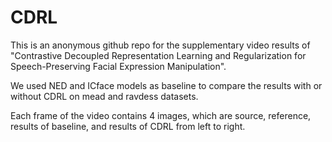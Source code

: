 # CDRL
This is an anonymous github repo for the supplementary video results of "Contrastive Decoupled Representation Learning and Regularization for Speech-Preserving Facial Expression Manipulation".

We used NED and ICface models as baseline to compare the results with or without CDRL on mead and ravdess datasets.

Each frame of the video contains 4 images, which are source, reference, results of baseline, and results of CDRL from left to right.
